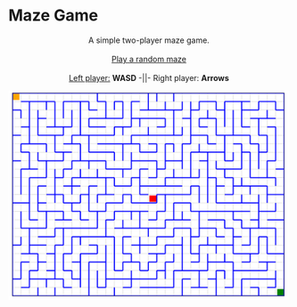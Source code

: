 # Maze Game

<p align=center> 
A simple two-player maze game.
<br><br>
<a href="https://nephewtom.github.io/maze">Play a random maze</a>
<br><br>
<u>Left player:</u> <b>WASD</b> -||- Right player: <b>Arrows</b>
<p align=center> 

![A sample maze](./maze.png)



